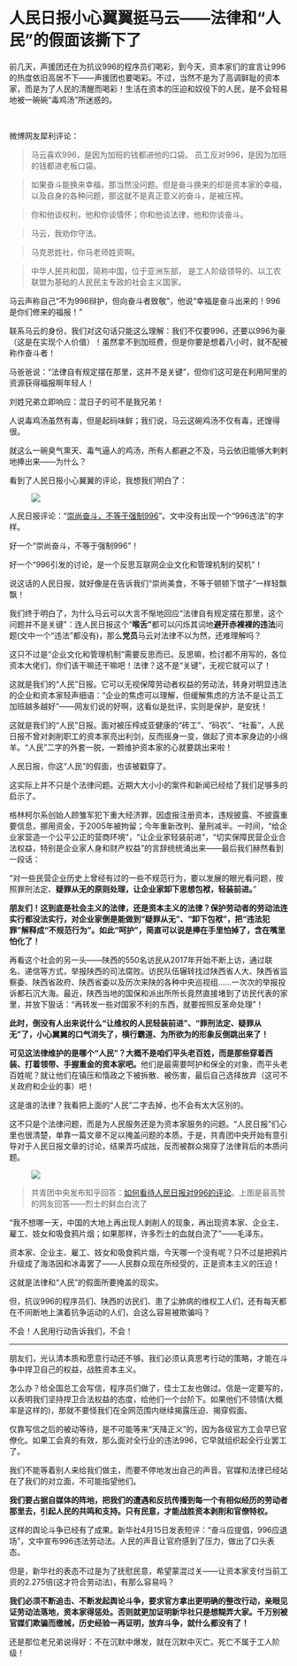 人民日报小心翼翼挺马云——法律和“人民”的假面该撕下了
====

<p>前几天，声援团还在为抗议996的程序员们喝彩，到今天，资本家们的宣言让996的热度依旧高居不下——声援团也要喝彩。不过，当然不是为了高调鲜耻的资本家，而是为了人民的清醒而喝彩！生活在资本的压迫和奴役下的人民，是不会轻易地被一碗碗“毒鸡汤”所迷惑的。</p>
<br />
<p>微博网友犀利评论：</p>
<blockquote>马云喜欢996，是因为加班的钱都进他的口袋。 员工反对996，是因为加班的钱都进老板口袋。 </blockquote>
<blockquote>如果奋斗能换来幸福，那当然没问题。但是奋斗换来的却是资本家的幸福，以及自身的各种问题，那这就不是真正意义的奋斗，是被压榨。 </blockquote>
<blockquote>你和他谈权利，他和你谈情怀；你和他谈法律，他和你谈奋斗。 </blockquote>
<blockquote>马云，我劝你守法。 </blockquote>
<blockquote>马克思姓社，你马老师姓资啊。 </blockquote>
<blockquote>中华人民共和国，简称中国，位于亚洲东部， 是工人阶级领导的、以工农联盟为基础的人民民主专政的社会主义国家。</blockquote>
<p> 马云声称自己“不为996辩护，但向奋斗者致敬”，他说“幸福是奋斗出来的！996是你们修来的福报！”</p>
<p>联系马云的身份，我们对这句话只能这么理解：我们不仅要996，还要以996为豪（这是在实现个人价值）！虽然拿不到加班费，但是你要是想着八小时，就不配被称作奋斗者！</p>
<p>马爸爸说：“法律自有规定摆在那里，这并不是关键”，但你们这可是在利用阿里的资源获得福报啊年轻人！</p>
<p>刘姓兄弟立即响应：混日子的可不是我兄弟！</p>
<p>人说毒鸡汤虽然有毒，但是起码味鲜；我们说，马云这碗鸡汤不仅有毒，还馊得很。</p>
<p>就这么一碗臭气熏天、毒气逼人的鸡汤，所有人都避之不及，马云依旧能够大剌剌地捧出来——为什么？</p>
<p>看到了人民日报小心翼翼的评论，我想我们明白了：</p>
<figure><img src="https://i.loli.net/2019/04/17/5cb6a440221fd.jpg"><figcaption></figcaption></figure>
<p>人民日报评论：“<a href="https://media.weibo.cn/article?id=2309404360947027344911" target="_blank">崇尚奋斗，不等于强制996</a>”。文中没有出现一个“996违法”的字样。</p>
<p>好一个“崇尚奋斗，不等于强制996”！</p>
<p>好一个“996引发的讨论，是一个反思互联网企业文化和管理机制的契机”！</p>
<p>说这话的人民日报，就好像是在告诉我们“崇尚美食，不等于顿顿下馆子”一样轻飘飘！</p>
<p>我们终于明白了，为什么马云可以大言不惭地回应“法律自有规定摆在那里，这个问题并不是关键”：连人民日报这个“<strong>喉舌”</strong>都可以闪烁其词地<strong>避开赤裸裸的违法</strong>问题(文中一个“违法”都没有)，那么<strong>党员</strong>马云对法律不以为然，还难理解吗？</p>
<p>这只不过是“企业文化和管理机制”需要反思而已。反思嘛，检讨都不用写的，各位资本大佬们，你们该干嘛还干嘛吧！法律？这不是“关键”，无视它就可以了！</p>
<p>这就是我们的“人民”日报。它可以无视保障劳动者权益的劳动法，转身对明显违法的企业和资本家轻声细语：“企业的焦虑可以理解，但缓解焦虑的方法不是让员工加班越多越好”——网友们说的好啊，这看似是批评，实则是保护，是安抚！</p>
<p>这就是我们的“人民”日报。面对被压榨成亚健康的“砖工”、“码农”、“社畜”，人民日报不曾对剥削职工的资本家亮出利剑，反而摇身一变，做起了资本家身边的小绵羊。“人民”二字的外套一脱，一颗维护资本家的心就要跳出来啦！</p>
<p>人民日报，你这“人民”的假面，也该被戳穿了。</p>
<p>这实际上并不只是个法律问题。近期大大小小的案件和新闻已经给了我们足够多的启示了。</p>
<p>格林柯尔系创始人顾雏军犯下重大经济罪，因虚报注册资本，违规披露、不披露重要信息，挪用资金，于2005年被拘留；今年重新改判、量刑减半。一时间，“给企业家营造一个公平公正的营商环境”，“让企业家轻装前进”，“切实保障民营企业合法权益，特别是企业家人身和财产权益”的言辞统统涌出来——最后我们赫然看到一段话：</p>
<p>“对一些民营企业历史上曾经有过的一些不规范行为，要以发展的眼光看问题，按照罪刑法定、<strong>疑罪从无的原则处理，让企业家卸下思想包袱，轻装前进。</strong>”</p>
<p><strong>朋友们！这到底是社会主义的法律，还是资本主义的法律？保护劳动者的劳动法连实行都没法实行，对企业家倒是能做到“疑罪从无”、“卸下包袱”，把“违法犯罪”解释成“不规范行为”。如此“呵护”，简直可以说是捧在手里怕掉了，含在嘴里怕化了！</strong></p>
<p>再看这个社会的另一头——陕西的550名访民从2017年开始不断上访，通过联名、递信等方式，举报陕西的司法腐败。访民队伍辗转找过陕西省人大、陕西省监察委、陕西省政府、陕西省委以及历次来陕的各种中央巡视组……一次次的举报投诉都石沉大海。最近，陕西当地的国保和派出所所长竟然直接堵到了访民代表的家里，并放下狠话：“再转发一些对国家不利的东西，就要按照反革命处理”！</p>
<p><strong>此时，倒没有人出来说什么“让维权的人民轻装前进”、“罪刑法定、疑罪从无”了，小心翼翼的口气消失了，横行霸道、为所欲为的形象反倒跳出来了！</strong></p>
<p><strong>可见这法律维护的是哪个“人民”？大概不是咱们平头老百姓，而是那些穿着西装、打着领带、手握重金的资本家吧。</strong>他们是最需要呵护和保全的对象，而平头老百姓呢？就让他们在镇压和惰政之下被拆散、被伤害，最后自己选择放弃（这可不关政府和企业的事）吧！</p>
<p>这是谁的法律？我看把上面的“人民”二字去掉，也不会有太大区别的。</p>
<p>这不只是个法律问题，而是为人民服务还是为资本家服务的问题。“人民日报”们心里也很清楚，单靠一篇文章不足以掩盖问题的本质。于是，共青团中央开始有意引导对于人民日报文章的讨论，结果弄巧成拙，反而被群众揭穿了法律背后的本质问题。</p>
<figure><img src="https://i.loli.net/2019/04/20/5cb9fd273ce54.jpg"><figcaption></figcaption></figure>
<blockquote>共青团中央发布知乎回答：<a href="https://www.zhihu.com/question/319952503/answer/652450931" target="_blank">如何看待人民日报对996的评论</a>。上图是最高赞的网友回答——烈士的鲜血白流了</blockquote>
<p>“我不想哪一天，中国的大地上再出现人剥削人的现象，再出现资本家、企业主、雇工、妓女和吸食鸦片烟；如果那样，许多烈士的血就白流了”——毛泽东。</p>
<p>资本家、企业主、雇工、妓女和吸食鸦片烟，今天哪一个没有呢？只不过是把鸦片升级成了海洛因和冰毒罢了——人民群众现在所经受的，正是资本主义的压迫！</p>
<p>这就是法律和“人民”的假面所要掩盖的现实。</p>
<p>但，抗议996的程序员们、陕西的访民们、患了尘肺病的维权工人们，还有每天都在不间断地上演着抗争运动的人们，会这么容易被欺骗吗？</p>
<p>不会！人民用行动告诉我们，不会！</p>

----

<p>朋友们，光认清本质和愿意行动还不够。我们必须认真思考行动的策略，才能在斗争中捍卫自己的权益，战胜资本主义。 </p>
<p>怎么办？给全国总工会写信，程序员们做了，佳士工友也做过。信是一定要写的，以表明我们坚持捍卫合法权益的态度，给他们一个台阶下。如果他们不领情(大概率是这样的)，那就不要怪我们在全网范围内继续揭露压迫、揭穿假面。</p>
<p>仅靠写信之后的被动等待，是不可能等来“天降正义”的，因为各级官方工会早已官僚化。如果工会真的有效，那么面对全行业的违法996，它早就组织起全行业罢工了。</p>
<p>我们不能等着别人来给我们做主，而要不停地发出自己的声音。官媒和法律已经站在了我们的对立面，不可能指望他们。</p>
<p><strong>我们要占据自媒体的阵地，把我们的遭遇和反抗传播到每一个有相似经历的劳动者那里去，引起人民的共鸣和支持。只有民意，才能战胜资本剥削和官僚特权。</strong></p>
<p>这样的舆论斗争已经有了成果。新华社4月15日发表短评：“奋斗应提倡，996应退场”，文中宣布996违法劳动法。人民的声音让官府感到了压力，做出了口头表态。</p>
<p>但是，新华社的表态不过是为了抚慰民意，希望蒙混过关——让资本家支付当前工资的2.275倍(这才符合劳动法)，有那么容易吗？</p>
<p><strong>我们必须不断追击、不断发起舆论斗争，要求官方拿出更明确的整改行动，亲眼见证劳动法落地，资本家得惩处。否则就更加证明新华社只是想糊弄大家。千万别被官媒们欺骗而缴械，历史经验一再证明，放弃斗争，就什么都没有了！</strong></p>
<p>还是那位老兄弟说得好：不在沉默中爆发，就在沉默中灭亡。死亡不属于工人阶级！</p>


